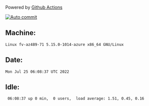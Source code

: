 Powered by [Github Actions](https://github.com/features/actions)

[![Auto commit](https://github.com/gyfary/workstation/workflows/Auto%20commit/badge.svg)](https://github.com/gyfary/workstation/actions?query=workflow%3A%22Auto+commit%22)

## Machine:
```
Linux fv-az489-71 5.15.0-1014-azure x86_64 GNU/Linux
```
## Date:
```
Mon Jul 25 06:08:37 UTC 2022
```
## Idle:
```
 06:08:37 up 0 min,  0 users,  load average: 1.51, 0.45, 0.16
```
